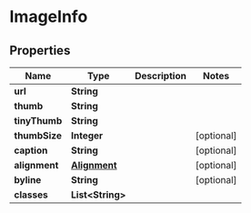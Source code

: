 

# ImageInfo

## Properties

Name | Type | Description | Notes
------------ | ------------- | ------------- | -------------
**url** | **String** |  | 
**thumb** | **String** |  | 
**tinyThumb** | **String** |  | 
**thumbSize** | **Integer** |  |  [optional]
**caption** | **String** |  |  [optional]
**alignment** | [**Alignment**](Alignment.md) |  |  [optional]
**byline** | **String** |  |  [optional]
**classes** | **List&lt;String&gt;** |  | 




